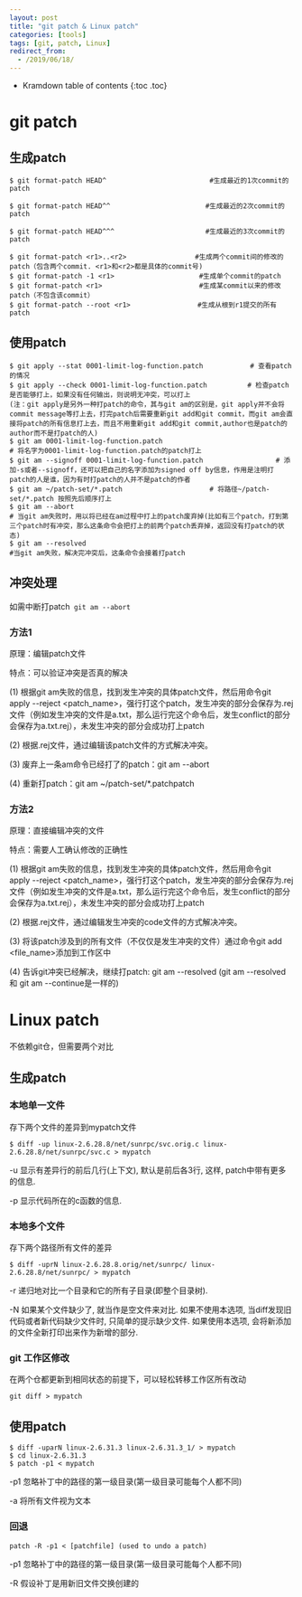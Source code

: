 ```yaml
---
layout: post
title: "git patch & Linux patch"
categories: [tools]
tags: [git, patch, Linux]
redirect_from:
  - /2019/06/18/
---
```

* Kramdown table of contents
{:toc .toc}
# git patch

## 生成patch

```
$ git format-patch HEAD^ 　　　　　　　　　　　　　   #生成最近的1次commit的patch

$ git format-patch HEAD^^　　　　　　　　　　　　　  #生成最近的2次commit的patch

$ git format-patch HEAD^^^ 　　　　　　　　　　　　　#生成最近的3次commit的patch

$ git format-patch <r1>..<r2>                 #生成两个commit间的修改的patch（包含两个commit. <r1>和<r2>都是具体的commit号)
$ git format-patch -1 <r1>                     #生成单个commit的patch
$ git format-patch <r1>                        #生成某commit以来的修改patch（不包含该commit）
$ git format-patch --root <r1>　　　　　　　　　　#生成从根到r1提交的所有patch
```

## 使用patch

```
$ git apply --stat 0001-limit-log-function.patch   　　　　  # 查看patch的情况
$ git apply --check 0001-limit-log-function.patch   　　　  # 检查patch是否能够打上，如果没有任何输出，则说明无冲突，可以打上
(注：git apply是另外一种打patch的命令，其与git am的区别是，git apply并不会将commit message等打上去，打完patch后需要重新git add和git commit，而git am会直接将patch的所有信息打上去，而且不用重新git add和git commit,author也是patch的author而不是打patch的人)
$ git am 0001-limit-log-function.patch                                # 将名字为0001-limit-log-function.patch的patch打上
$ git am --signoff 0001-limit-log-function.patch                  # 添加-s或者--signoff，还可以把自己的名字添加为signed off by信息，作用是注明打patch的人是谁，因为有时打patch的人并不是patch的作者
$ git am ~/patch-set/*.patch　　　　　　　　　　　　　# 将路径~/patch-set/*.patch 按照先后顺序打上
$ git am --abort                                                                   # 当git am失败时，用以将已经在am过程中打上的patch废弃掉(比如有三个patch，打到第三个patch时有冲突，那么这条命令会把打上的前两个patch丢弃掉，返回没有打patch的状态)
$ git am --resolved                                                             #当git am失败，解决完冲突后，这条命令会接着打patch
```

## 冲突处理

如需中断打patch`` git am --abort``

### 方法1

原理：编辑patch文件

特点：可以验证冲突是否真的解决

(1) 根据git am失败的信息，找到发生冲突的具体patch文件，然后用命令git apply --reject <patch_name>，强行打这个patch，发生冲突的部分会保存为.rej文件（例如发生冲突的文件是a.txt，那么运行完这个命令后，发生conflict的部分会保存为a.txt.rej），未发生冲突的部分会成功打上patch

(2) 根据.rej文件，通过编辑该patch文件的方式解决冲突。

(3) 废弃上一条am命令已经打了的patch：git am --abort

(4) 重新打patch：git am ~/patch-set/*.patchpatch

### 方法2

原理：直接编辑冲突的文件

特点：需要人工确认修改的正确性

(1) 根据git am失败的信息，找到发生冲突的具体patch文件，然后用命令git apply --reject <patch_name>，强行打这个patch，发生冲突的部分会保存为.rej文件（例如发生冲突的文件是a.txt，那么运行完这个命令后，发生conflict的部分会保存为a.txt.rej），未发生冲突的部分会成功打上patch

(2) 根据.rej文件，通过编辑发生冲突的code文件的方式解决冲突。

(3) 将该patch涉及到的所有文件（不仅仅是发生冲突的文件）通过命令git add <file_name>添加到工作区中

(4) 告诉git冲突已经解决，继续打patch: git am --resolved (git am --resolved 和 git am --continue是一样的)

# Linux patch

不依赖git仓，但需要两个对比

## 生成patch

### 本地单一文件

存下两个文件的差异到mypatch文件

```
$ diff -up linux-2.6.28.8/net/sunrpc/svc.orig.c linux-2.6.28.8/net/sunrpc/svc.c > mypatch
```

-u 显示有差异行的前后几行(上下文), 默认是前后各3行, 这样, patch中带有更多的信息.

-p 显示代码所在的c函数的信息.

### 本地多个文件

存下两个路径所有文件的差异

```
$ diff -uprN linux-2.6.28.8.orig/net/sunrpc/ linux-2.6.28.8/net/sunrpc/ > mypatch
```

-r 递归地对比一个目录和它的所有子目录(即整个目录树).

-N 如果某个文件缺少了, 就当作是空文件来对比. 如果不使用本选项, 当diff发现旧代码或者新代码缺少文件时, 只简单的提示缺少文件. 如果使用本选项, 会将新添加的文件全新打印出来作为新增的部分.

### git 工作区修改

在两个仓都更新到相同状态的前提下，可以轻松转移工作区所有改动

```
git diff > mypatch
```



## 使用patch

```
$ diff -uparN linux-2.6.31.3 linux-2.6.31.3_1/ > mypatch
$ cd linux-2.6.31.3
$ patch -p1 < mypatch
```

-p1 忽略补丁中的路径的第一级目录(第一级目录可能每个人都不同)

-a  将所有文件视为文本

### 回退

```
patch -R -p1 < [patchfile] (used to undo a patch)
```

-p1 忽略补丁中的路径的第一级目录(第一级目录可能每个人都不同)

-R 假设补丁是用新旧文件交换创建的

